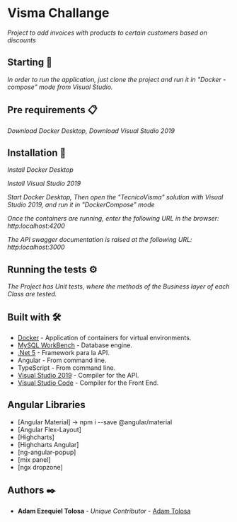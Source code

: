 # Visma Challange

_Project to add invoices with products to certain customers based on discounts_

## Starting 🚀

_In order to run the application, just clone the project and run it in "Docker - compose" mode from Visual Studio._


## Pre requirements 📋

_Download Docker Desktop,_
_Download Visual Studio 2019_

## Installation 🔧

_Install Docker Desktop_

_Install Visual Studio 2019_

_Start Docker Desktop, Then open the "TecnicoVisma" solution with Visual Studio 2019, and run it in "DockerCompose" mode_

_Once the containers are running, enter the following URL in the browser: http:localhost:4200_

_The API swagger documentation is raised at the following URL: http:localhost:3000_


## Running the tests ⚙️

_The Project has Unit tests, where the methods of the Business layer of each Class are tested._


## Built with 🛠️

* [Docker](https://www.docker.com/products/docker-desktop) - Application of containers for virtual environments.
* [MySQL WorkBench](https://dev.mysql.com/downloads/workbench/) - Database engine.
* [.Net  5](https://visualstudio.microsoft.com/es/vs/older-downloads/) - Framework para la API.
* Angular  - From command line.
* TypeScript - From command line.
* [Visual Studio 2019](https://visualstudio.microsoft.com/es/vs/older-downloads/) - Compiler for the API.
* [Visual Studio Code](https://code.visualstudio.com/download) - Compiler for the Front End.

## Angular Libraries 

* [Angular Material]  -> npm i --save @angular/material
* [Angular Flex-Layout] 
* [Highcharts]
* [Highcharts Angular]
* [ng-angular-popup]
* [mix panel]
* [ngx dropzone]

## Authors ✒️

* **Adam Ezequiel Tolosa** - *Unique Contributor* - [Adam Tolosa](https://github.com/tolosaadam)
